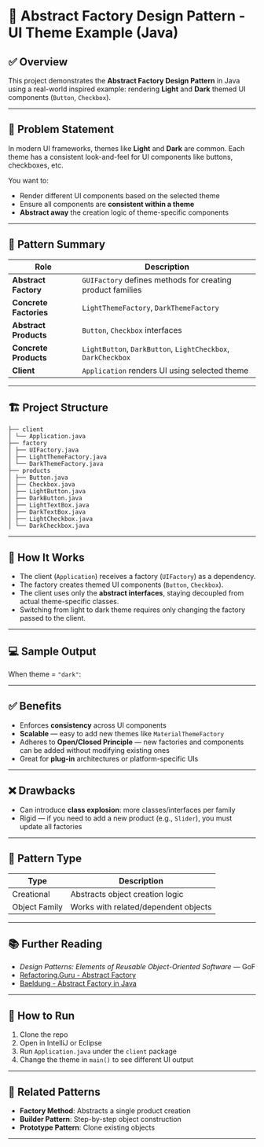# 🏢 Abstract Factory Design Pattern - UI Theme Example (Java)

## ✅ Overview

This project demonstrates the **Abstract Factory Design Pattern** in Java using a real-world inspired example: rendering **Light** and **Dark** themed UI components (`Button`, `Checkbox`).

---

## 🎯 Problem Statement

In modern UI frameworks, themes like **Light** and **Dark** are common. Each theme has a consistent look-and-feel for UI components like buttons, checkboxes, etc.

You want to:
- Render different UI components based on the selected theme
- Ensure all components are **consistent within a theme**
- **Abstract away** the creation logic of theme-specific components

---

## 🧱 Pattern Summary

| Role               | Description |
|--------------------|-------------|
| **Abstract Factory** | `GUIFactory` defines methods for creating product families |
| **Concrete Factories** | `LightThemeFactory`, `DarkThemeFactory` |
| **Abstract Products** | `Button`, `Checkbox` interfaces |
| **Concrete Products** | `LightButton`, `DarkButton`, `LightCheckbox`, `DarkCheckbox` |
| **Client**         | `Application` renders UI using selected theme |

---

## 🏗️ Project Structure

````
├── client
│ └── Application.java
├── factory
│ ├── UIFactory.java
│ ├── LightThemeFactory.java
│ └── DarkThemeFactory.java
├── products
│ ├── Button.java
│ ├── Checkbox.java
│ ├── LightButton.java
│ ├── DarkButton.java
│ ├── LightTextBox.java
│ ├── DarkTextBox.java
│ ├── LightCheckbox.java
│ └── DarkCheckbox.java
````


---

## 🔧 How It Works

- The client (`Application`) receives a factory (`UIFactory`) as a dependency.
- The factory creates themed UI components (`Button`, `Checkbox`).
- The client uses only the **abstract interfaces**, staying decoupled from actual theme-specific classes.
- Switching from light to dark theme requires only changing the factory passed to the client.

---

## 💻 Sample Output

When theme = `"dark"`:


---

## ✅ Benefits

- Enforces **consistency** across UI components
- **Scalable** — easy to add new themes like `MaterialThemeFactory`
- Adheres to **Open/Closed Principle** — new factories and components can be added without modifying existing ones
- Great for **plug-in** architectures or platform-specific UIs

---

## ❌ Drawbacks

- Can introduce **class explosion**: more classes/interfaces per family
- Rigid — if you need to add a new product (e.g., `Slider`), you must update all factories

---

## 🧠 Pattern Type

| Type        | Description                        |
|-------------|------------------------------------|
| Creational  | Abstracts object creation logic    |
| Object Family | Works with related/dependent objects |

---

## 📚 Further Reading

- *Design Patterns: Elements of Reusable Object-Oriented Software* — GoF
- [Refactoring.Guru - Abstract Factory](https://refactoring.guru/design-patterns/abstract-factory)
- [Baeldung - Abstract Factory in Java](https://www.baeldung.com/java-abstract-factory-pattern)

---

## 🚀 How to Run

1. Clone the repo
2. Open in IntelliJ or Eclipse
3. Run `Application.java` under the `client` package
4. Change the theme in `main()` to see different UI output

---

## 🔄 Related Patterns

- **Factory Method**: Abstracts a single product creation
- **Builder Pattern**: Step-by-step object construction
- **Prototype Pattern**: Clone existing objects

---

